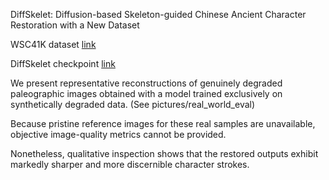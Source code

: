 DiffSkelet: Diffusion-based Skeleton-guided Chinese Ancient Character Restoration with a New Dataset

WSC41K dataset [link](https://drive.google.com/file/d/1LPwoo3JpIKv9MnKdOCnAxiH8bl8vEJrc/view?usp=sharing)

DiffSkelet checkpoint [link](https://drive.google.com/file/d/1sWl0zCs_5CdPTVI_M_GUFYEXeymQe0Bp/view?usp=drive_link)

We present representative reconstructions of genuinely degraded paleographic images obtained with a model trained exclusively on synthetically degraded data. (See pictures/real_world_eval)

Because pristine reference images for these real samples are unavailable, objective image-quality metrics cannot be provided. 

Nonetheless, qualitative inspection shows that the restored outputs exhibit markedly sharper and more discernible character strokes.
